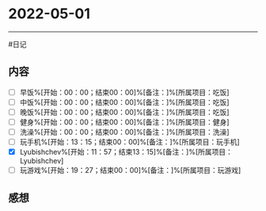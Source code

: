 # 2022-05-01 
---


#日记

## 内容
- [ ] 早饭%[开始：00：00；结束00：00]%[备注：]%[所属项目：吃饭]
- [ ] 中饭%[开始：00：00；结束00：00]%[备注：]%[所属项目：吃饭]
- [ ] 晚饭%[开始：00：00；结束00：00]%[备注：]%[所属项目：吃饭]
- [ ] 健身%[开始：00：00；结束00：00]%[备注：]%[所属项目：健身]
- [ ] 洗澡%[开始：00：00；结束00：00]%[备注：]%[所属项目：洗澡]
- [ ] 玩手机%[开始：13：15；结束00：00]%[备注：]%[所属项目：玩手机]
- [x] Lyubishchev%[开始：11：57；结束13：15]%[备注：]%[所属项目：Lyubishchev]
- [ ] 玩游戏%[开始：19：27；结束00：00]%[备注：]%[所属项目：玩游戏]

## 感想 
